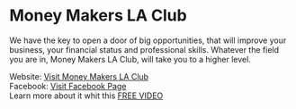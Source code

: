 # **Money Makers LA Club**

We have the key to open a door of big opportunities, that will improve your business, your financial status and professional skills. Whatever the field you are in, Money Makers LA Club, will take you to a higher level.

Website: [Visit Money Makers LA Club](http://www.moneymakersla.club/) <br/>
Facebook: [Visit Facebook Page](https://www.facebook.com/MoneyMakersLAClub/) <br/>
Learn more about it whit this [FREE VIDEO](http://track.mobetrack.com/aff_c?offer_id=1389&aff_id=1944340)
